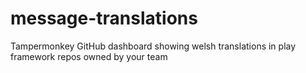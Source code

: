 # message-translations
Tampermonkey GitHub dashboard showing welsh translations in play framework repos owned by your team
